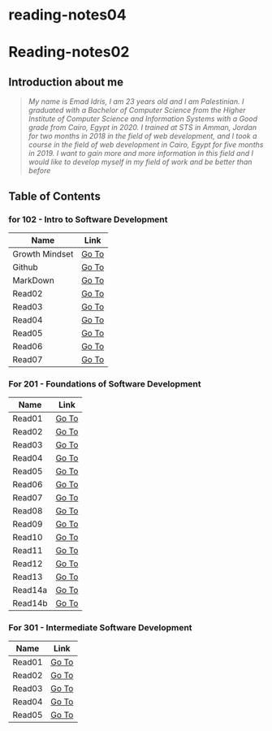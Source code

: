 # reading-notes04

# Reading-notes02

## Introduction about me
> *My name is Emad Idris, I am 23 years old and I am Palestinian. I graduated with a Bachelor of Computer Science from the Higher Institute of Computer Science and Information Systems with a Good grade from Cairo, Egypt in 2020. I trained at STS in Amman, Jordan for two months in 2018 in the field of web development, and I took a course in the field of web development in Cairo, Egypt for five months in 2019. I want to gain more and more information in this field and I would like to develop myself in my field of work and be better than before*


## Table of Contents


### for 102 - Intro to Software Development

Name | Link 
-----| -----
Growth Mindset | [Go To](https://emadidris.github.io/reading-notes04/102/GrowthMindset)
Github         | [Go To](https://emadidris.github.io/reading-notes04/102/Github)
MarkDown       | [Go To](https://emadidris.github.io/reading-notes04/102/MarkDown)
Read02         | [Go To](https://emadidris.github.io/reading-notes04/102/Read02)
Read03         | [Go To](https://emadidris.github.io/reading-notes04/102/Read03)
Read04         | [Go To](https://emadidris.github.io/reading-notes04/102/Read04)
Read05         | [Go To](https://emadidris.github.io/reading-notes04/102/Read05)
Read06         | [Go To](https://emadidris.github.io/reading-notes04/102/Read06)
Read07         | [Go To](https://emadidris.github.io/reading-notes04/102/Read07)

### For 201 - Foundations of Software Development

Name | Link 
-----| -----
Read01         | [Go To](https://emadidris.github.io/reading-notes04/201/class-01)
Read02         | [Go To](https://emadidris.github.io/reading-notes04/201/class-02)
Read03         | [Go To](https://emadidris.github.io/reading-notes04/201/class-03)
Read04         | [Go To](https://emadidris.github.io/reading-notes04/201/class-04)
Read05         | [Go To](https://emadidris.github.io/reading-notes04/201/class-05)
Read06         | [Go To](https://emadidris.github.io/reading-notes04/201/class-06)
Read07         | [Go To](https://emadidris.github.io/reading-notes04/201/class-07)                        
Read08         | [Go To](https://emadidris.github.io/reading-notes04/201/class-08)
Read09         | [Go To](https://emadidris.github.io/reading-notes04/201/class-09)
Read10         | [Go To](https://emadidris.github.io/reading-notes04/201/class-10)
Read11         | [Go To](https://emadidris.github.io/reading-notes04/201/class-11)
Read12         | [Go To](https://emadidris.github.io/reading-notes04/201/class-12)
Read13         | [Go To](https://emadidris.github.io/reading-notes04/201/class-13)
Read14a        | [Go To](https://emadidris.github.io/reading-notes04/201/class-14a)
Read14b        | [Go To](https://emadidris.github.io/reading-notes04/201/class-14b)

### For 301 - Intermediate Software Development

Name | Link 
-----| -----
Read01         | [Go To](https://emadidris.github.io/reading-notes04/301/class-01)
Read02         | [Go To](https://emadidris.github.io/reading-notes04/301/class-02)
Read03         | [Go To](https://emadidris.github.io/reading-notes04/301/class-03)
Read04         | [Go To](https://emadidris.github.io/reading-notes04/301/class-04)
Read05         | [Go To](https://emadidris.github.io/reading-notes04/301/class-05)